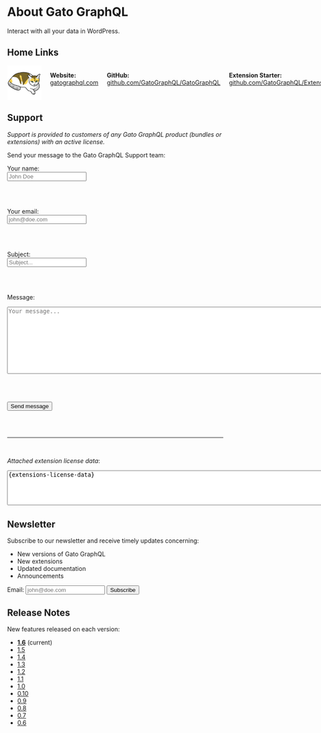 # About Gato GraphQL

Interact with all your data in WordPress.

## Home Links

<div style="display: flex; gap: 10px; margin-top: 10px;">

<img src="../../../assets/img/logos/GatoGraphQL-logo-suki.png" style="height: 80px;">

<p markdown=1>

**Website:** [gatographql.com](https://gatographql.com)

<br/>

**GitHub:** [github.com/GatoGraphQL/GatoGraphQL](https://github.com/GatoGraphQL/GatoGraphQL)

<br/>

**Extension Starter:** [github.com/GatoGraphQL/ExtensionStarter](https://github.com/GatoGraphQL/ExtensionStarter)

</p>

</div>

## Support

<div class="hide-for-customers" markdown=1>

_Support is provided to customers of any Gato GraphQL product (bundles or extensions) with an active license._

</div>

<div class="show-for-customers" markdown=1>

Send your message to the Gato GraphQL Support team:

<form action="https://gatographql.com/support/success" method="POST" name="support" target="_blank">
  <input type="hidden" name="form-name" value="support" />

  <label for="field-name">Your name:</label>
  <br/>
  <input
    type="text"
    name="name"
    id="field-name"
    required=""
    aria-required="true"
    placeholder="John Doe"
    autocomplete="name"
    autocorrect="off"
    autocapitalize="none"
  />

  <br/><br/>

  <label for="field-email">Your email:</label>
  <br/>
  <input
    type="email"
    name="email"
    id="field-email"
    required=""
    aria-required="true"
    placeholder="john@doe.com"
    autocomplete="email"
  />

  <br/><br/>

  <label for="field-subject">Subject:</label>
  <br/>
  <input
    type="text"
    name="subject"
    id="field-subject"
    required=""
    aria-required="true"
    placeholder="Subject..."
    autocorrect="off"
    autocapitalize="none"
    spellcheck="true"
    data-remove-prefix="true"
  />

  <br/><br/>

  <label for="field-message">Message:</label>
  <br/>
  <textarea
    id="field-message"
    name="message"
    rows="10"
    cols="100"
    placeholder="Your message..."
    required=""
    aria-required="true"
    spellcheck="true"
    autocapitalize="sentences"
  ></textarea>
  
  <br/><br/>

  <button type="submit" class="button">
    Send message
  </button>

  <br/><br/><hr/><br/>

  <label for="field-domain"><em>Attached extension license data</em>:</label>
  <br/>
  <textarea
    id="field-extensions-license-data"
    name="extensions-license-data"
    rows="5"
    cols="100"
    required=""
    aria-required="true"
    readonly
  >{extensions-license-data}</textarea>
</form>

</div>

## Newsletter

Subscribe to our newsletter and receive timely updates concerning:

- New versions of Gato GraphQL
- New extensions
- Updated documentation
- Announcements

<form action="https://shop.gatographql.com/email-subscribe/external" method="POST" target="_blank">
  <label for="field-email">Email:</label>
  <input type="email" name="email" id="field-email" required="" aria-required="true" placeholder="john@doe.com" autocomplete="email">
  <button type="submit" class="button">Subscribe</button>
</form>

## Release Notes

New features released on each version:

- **[1.6](../../release-notes/1.6/en.md)** (current)
- [1.5](../../release-notes/1.5/en.md)
- [1.4](../../release-notes/1.4/en.md)
- [1.3](../../release-notes/1.3/en.md)
- [1.2](../../release-notes/1.2/en.md)
- [1.1](../../release-notes/1.1/en.md)
- [1.0](../../release-notes/1.0/en.md)
- [0.10](../../release-notes/0.10/en.md)
- [0.9](../../release-notes/0.9/en.md)
- [0.8](../../release-notes/0.8/en.md)
- [0.7](../../release-notes/0.7/en.md)
- [0.6](../../release-notes/0.6/en.md)
